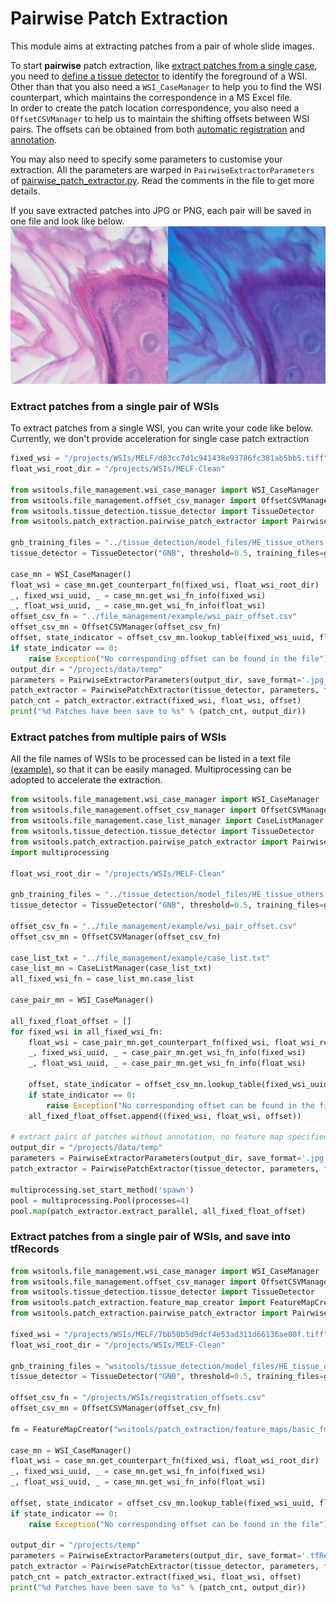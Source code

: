 # Pairwise Patch Extraction
This module aims at extracting patches from a pair of whole slide images.
  
To start **pairwise** patch extraction, like [extract patches from a single case](./patch_extraction.md#extract-patches-from-a-single-wsi-save-to-jpeg-files), you need to [define a tissue detector](../tissue_detection/tissue_detector.md) to identify the foreground of a WSI. Other than that you also need a ```WSI_CaseManager``` to help you to find the WSI counterpart, which maintains the correspondence in a MS Excel file.  
In order to create the patch location correspondence, you also need a ```OffsetCSVManager``` to help us to maintain the shifting offsets between WSI pairs. The offsets can be obtained from both [automatic registration](../wsi_registration/wsi_registration.md) and [annotation](../wsi_annotation/QuPath_scripts/readme.md). 

You may also need to specify some parameters to customise your extraction. All the parameters are warped in ```PairwiseExtractorParameters``` of [pairwise_patch_extractor.py](../../wsitools/patch_extraction/pairwise_patch_extractor.py). Read the comments in the file to get more details. 

If you save extracted patches into JPG or PNG, each pair will be saved in one file and look like below.
![image pairs](../imgs/patch_pair.jpg)

### Extract patches from a single pair of WSIs
To extract patches from a single WSI, you can write your code like below.    
Currently, we don't provide acceleration for single case patch extraction
```python
fixed_wsi = "/projects/WSIs/MELF/d83cc7d1c941438e93786fc381ab5bb5.tiff"
float_wsi_root_dir = "/projects/WSIs/MELF-Clean"

from wsitools.file_management.wsi_case_manager import WSI_CaseManager  # import dependent packages
from wsitools.file_management.offset_csv_manager import OffsetCSVManager
from wsitools.tissue_detection.tissue_detector import TissueDetector
from wsitools.patch_extraction.pairwise_patch_extractor import PairwiseExtractorParameters, PairwisePatchExtractor

gnb_training_files = "../tissue_detection/model_files/HE_tissue_others.tsv"
tissue_detector = TissueDetector("GNB", threshold=0.5, training_files=gnb_training_files)

case_mn = WSI_CaseManager()
float_wsi = case_mn.get_counterpart_fn(fixed_wsi, float_wsi_root_dir)
_, fixed_wsi_uuid, _ = case_mn.get_wsi_fn_info(fixed_wsi)
_, float_wsi_uuid, _ = case_mn.get_wsi_fn_info(float_wsi)
offset_csv_fn = "../file_management/example/wsi_pair_offset.csv"
offset_csv_mn = OffsetCSVManager(offset_csv_fn)
offset, state_indicator = offset_csv_mn.lookup_table(fixed_wsi_uuid, float_wsi_uuid)
if state_indicator == 0:
    raise Exception("No corresponding offset can be found in the file")
output_dir = "/projects/data/temp"
parameters = PairwiseExtractorParameters(output_dir, save_format='.jpg', sample_cnt=-1)
patch_extractor = PairwisePatchExtractor(tissue_detector, parameters, feature_map=None, annotations=None)
patch_cnt = patch_extractor.extract(fixed_wsi, float_wsi, offset)
print("%d Patches have been save to %s" % (patch_cnt, output_dir))
```

### Extract patches from multiple pairs of WSIs
All the file names of WSIs to be processed can be listed in a text file [(example)](../../wsitools/file_management/example/case_list.txt), so that it can be easily managed.
Multiprocessing can be adopted to accelerate the extraction.
```python
from wsitools.file_management.wsi_case_manager import WSI_CaseManager  # # import dependent packages
from wsitools.file_management.offset_csv_manager import OffsetCSVManager
from wsitools.file_management.case_list_manager import CaseListManager
from wsitools.tissue_detection.tissue_detector import TissueDetector
from wsitools.patch_extraction.pairwise_patch_extractor import PairwiseExtractorParameters, PairwisePatchExtractor
import multiprocessing

float_wsi_root_dir = "/projects/WSIs/MELF-Clean"

gnb_training_files = "../tissue_detection/model_files/HE_tissue_others.tsv"
tissue_detector = TissueDetector("GNB", threshold=0.5, training_files=gnb_training_files)

offset_csv_fn = "../file_management/example/wsi_pair_offset.csv"
offset_csv_mn = OffsetCSVManager(offset_csv_fn)

case_list_txt = "../file_management/example/case_list.txt"
case_list_mn = CaseListManager(case_list_txt)
all_fixed_wsi_fn = case_list_mn.case_list

case_pair_mn = WSI_CaseManager()

all_fixed_float_offset = []
for fixed_wsi in all_fixed_wsi_fn:
    float_wsi = case_pair_mn.get_counterpart_fn(fixed_wsi, float_wsi_root_dir)
    _, fixed_wsi_uuid, _ = case_pair_mn.get_wsi_fn_info(fixed_wsi)
    _, float_wsi_uuid, _ = case_pair_mn.get_wsi_fn_info(float_wsi)

    offset, state_indicator = offset_csv_mn.lookup_table(fixed_wsi_uuid, float_wsi_uuid)
    if state_indicator == 0:
        raise Exception("No corresponding offset can be found in the file")
    all_fixed_float_offset.append((fixed_wsi, float_wsi, offset))

# extract pairs of patches without annotation, no feature map specified and save patches to '.jpg'
output_dir = "/projects/data/temp"
parameters = PairwiseExtractorParameters(output_dir, save_format='.jpg', sample_cnt=-1)
patch_extractor = PairwisePatchExtractor(tissue_detector, parameters, feature_map=None, annotations=None)

multiprocessing.set_start_method('spawn')
pool = multiprocessing.Pool(processes=4)
pool.map(patch_extractor.extract_parallel, all_fixed_float_offset)
```

### Extract patches from a single pair of WSIs, and save into tfRecords
```python
from wsitools.file_management.wsi_case_manager import WSI_CaseManager  # # import dependent packages
from wsitools.file_management.offset_csv_manager import OffsetCSVManager
from wsitools.tissue_detection.tissue_detector import TissueDetector
from wsitools.patch_extraction.feature_map_creator import FeatureMapCreator
from wsitools.patch_extraction.pairwise_patch_extractor import PairwiseExtractorParameters, PairwisePatchExtractor

fixed_wsi = "/projects/WSIs/MELF/7bb50b5d9dcf4e53ad311d66136ae00f.tiff"
float_wsi_root_dir = "/projects/WSIs/MELF-Clean"

gnb_training_files = "wsitools/tissue_detection/model_files/HE_tissue_others.tsv"
tissue_detector = TissueDetector("GNB", threshold=0.5, training_files=gnb_training_files)

offset_csv_fn = "/projects/WSIs/registration_offsets.csv"
offset_csv_mn = OffsetCSVManager(offset_csv_fn)

fm = FeatureMapCreator("wsitools/patch_extraction/feature_maps/basic_fm_PP_eval.csv")

case_mn = WSI_CaseManager()
float_wsi = case_mn.get_counterpart_fn(fixed_wsi, float_wsi_root_dir)
_, fixed_wsi_uuid, _ = case_mn.get_wsi_fn_info(fixed_wsi)
_, float_wsi_uuid, _ = case_mn.get_wsi_fn_info(float_wsi)

offset, state_indicator = offset_csv_mn.lookup_table(fixed_wsi_uuid, float_wsi_uuid)
if state_indicator == 0:
    raise Exception("No corresponding offset can be found in the file")

output_dir = "/projects/temp"
parameters = PairwiseExtractorParameters(output_dir, save_format='.tfRecord', sample_cnt=-1)
patch_extractor = PairwisePatchExtractor(tissue_detector, parameters, feature_map=fm, annotations=None)
patch_cnt = patch_extractor.extract(fixed_wsi, float_wsi, offset)
print("%d Patches have been save to %s" % (patch_cnt, output_dir))

```





















